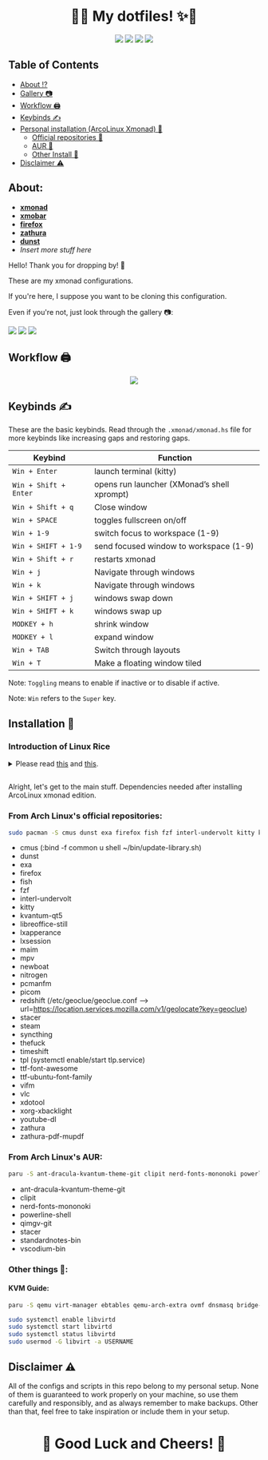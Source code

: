 <h1 align="center">🚀✨ My dotfiles! ✨🚀</h1>


<p align="center">
  <a href="https://github.com/FuzzyGrim/dotfiles/stargazers"><img src="https://img.shields.io/github/stars/FuzzyGrim/dotfiles?color=ffd5cd&style=for-the-badge&logo=starship"></a>
  <a href="https://github.com/FuzzyGrim/dotfiles/issues"><img src="https://img.shields.io/github/issues/FuzzyGrim/dotfiles?color=d35d6e&style=for-the-badge&logo=codecov"></a>
  <a href="https://github.com/FuzzyGrim/dotfiles/network/members"><img src="https://img.shields.io/github/forks/FuzzyGrim/dotfiles?color=84afdb&style=for-the-badge&logo=jfrog-bintray"></a>
  <a href="https://github.com/Fuzzygrim/dotfiles/blob/master/LICENSE"><img src="https://img.shields.io/badge/license-MIT-orange.svg?color=90c861&style=for-the-badge&logo=mitsubishi"></a>
</p>

## Table of Contents

- [About ⁉️](#about)
- [Gallery 📷](#gal)
- [Workflow 🖨️](#workflow)
- [Keybinds ✍️](#keybinds)
- [Personal installation (ArcoLinux Xmonad) 🤵‍](#inst)
  - [Official repositories 🌇](#arch)
  - [AUR 🚂](#aur)
  - [Other Install 🚂](#other)
- [Disclaimer ⚠️ ](#disclaimer)


<a id="about"></a>

## About:


- **[xmonad](https://github.com/FuzzyGrim/dotfiles/blob/master/.xmonad/xmonad.hs)**
- **[xmobar](https://github.com/FuzzyGrim/dotfiles/tree/master/.config/xmobar/xmobarrc0)**
- **[firefox](https://github.com/FuzzyGrim/dotfiles/blob/master/.mozilla/firefox/r056xtue.default-release/chrome/userChrome.css)**
- **[zathura](https://github.com/FuzzyGrim/dotfiles/tree/master/.config/zathura/zathurarc)**
- **[dunst](https://github.com/FuzzyGrim/dotfiles/blob/master/.config/dunst/dunstrc)**
- *Insert more stuff here*


Hello! Thank you for dropping by! 👋

These are my xmonad configurations.

If you're here, I suppose you want to be cloning this configuration. 

Even if you're not, just look through the gallery 📷:



<a id="gal"></a>
<img src='https://github.com/FuzzyGrim/dotfiles/blob/master/screenshots/default.png'>
<img src='https://github.com/FuzzyGrim/dotfiles/blob/master/screenshots/main.png'>
<img src='https://github.com/FuzzyGrim/dotfiles/blob/master/screenshots/firefox_zathura.png'>


<a id="workflow"></a>

## Workflow 🖨️

<p align="center">
  <img src="https://github.com/FuzzyGrim/dotfiles/blob/master/screenshots/workflow.gif">
</p>


<a id="keybinds"></a>
## Keybinds ✍️

These are the basic keybinds. Read through the `.xmonad/xmonad.hs` file for more keybinds like increasing gaps and restoring gaps.

| Keybind                |                  Function                   |
| ---------------------- |  ----------------------------------------   |
| `Win + Enter`          |           launch terminal (kitty)           |
| `Win + Shift + Enter`  | opens run launcher (XMonad’s shell xprompt) |
| `Win + Shift + q`      |                Close window                 |
| `Win + SPACE`          |          toggles fullscreen on/off          |
| `Win + 1-9`            |       switch focus to workspace (1-9)       |
| `Win + SHIFT + 1-9`    |   send focused window to workspace (1-9)    |
| `Win + Shift + r`      |               restarts xmonad               |
| `Win + j`              |          Navigate through windows           |
| `Win + k`              |          Navigate through windows           |
| `Win + SHIFT + j`      |              windows swap down              |
| `Win + SHIFT + k`      |               windows swap up               |
| `MODKEY + h`           |                shrink window                |
| `MODKEY + l`           |                expand window                |
| `Win + TAB`            |           Switch through layouts            |
| `Win + T`              |        Make a floating window tiled         |

Note: `Toggling` means to enable if inactive or to disable if active.


Note: `Win` refers to the `Super` key.


<a id="inst"></a>
## Installation 🤵‍

### Introduction of Linux Rice

<details>
<summary>Please read <a target="_blank" href="https://crispgm.com/page/the-fascinating-arch-linux-rice.html">this</a> and <a target="_blank" href="https://jie-fang.github.io/blog/basics-of-ricing">this</a>.</summary>
  
<br>

<p align="center"><a href="#introduction-of-linux-rice"><img src="https://i.redd.it/yu0auhxk5nyz.png" alt="unixporn"/></a></p>

</details>


<a id="inst"></a>

##

Alright, let's get to the main stuff. Dependencies needed after installing ArcoLinux xmonad edition.

<a id="arch"></a>
### From Arch Linux's official repositories:

```bash
sudo pacman -S cmus dunst exa firefox fish fzf interl-undervolt kitty kvantum-qt5 libreoffice-still lxapperance lxsession maim mpv newboat nitrogen pcmanfm picom redshift stacer steam syncthing thefuck timeshift tpl ttf-font-awesome ttf-ubuntu-font-family vifm vlc xdotool xorg-xbacklight youtube-dl zathura zathura-pdf-mupdf 
```
-    cmus (:bind -f common u shell ~/bin/update-library.sh)
-    dunst
-    exa
-    firefox
-    fish
-    fzf
-    interl-undervolt
-    kitty
-    kvantum-qt5
-    libreoffice-still
-    lxapperance
-    lxsession
-    maim
-    mpv
-    newboat
-    nitrogen
-    pcmanfm
-    picom
-    redshift (/etc/geoclue/geoclue.conf --> url=https://location.services.mozilla.com/v1/geolocate?key=geoclue)
-    stacer
-    steam
-    syncthing
-    thefuck
-    timeshift
-    tpl (systemctl enable/start tlp.service)
-    ttf-font-awesome
-    ttf-ubuntu-font-family
-    vifm
-    vlc
-    xdotool
-    xorg-xbacklight
-    youtube-dl
-    zathura
-    zathura-pdf-mupdf

<a id="aur"></a>
### From Arch Linux's AUR:

```bash
paru -S ant-dracula-kvantum-theme-git clipit nerd-fonts-mononoki powerline-shell qimgv-git standardnotes-bin teams ttf-ms-fonts ttf-vista-fonts vscodium-bin 
```
-    ant-dracula-kvantum-theme-git
-    clipit
-    nerd-fonts-mononoki
-    powerline-shell
-    qimgv-git
-    stacer
-    standardnotes-bin
-    vscodium-bin


<a id="other"></a>
### Other things :art::

#### KVM Guide:

```bash
paru -S qemu virt-manager ebtables qemu-arch-extra ovmf dnsmasq bridge-utils openbsd-netcat
```

```bash
sudo systemctl enable libvirtd
sudo systemctl start libvirtd
sudo systemctl status libvirtd
sudo usermod -G libvirt -a USERNAME
```

<a id="disclaimer"></a>
## Disclaimer ⚠️

All of the configs and scripts in this repo belong to my personal setup. None of them is guaranteed to work properly on your machine, so use them carefully and responsibly, and as always remember to make backups. Other than that, feel free to take inspiration or include them in your setup.


<h1 align="center">🌟 Good Luck and Cheers! 🌟</h1>
